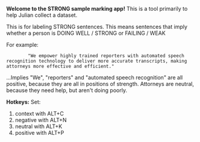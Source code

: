 **Welcome to the STRONG sample marking app!**
This is a tool primarily to help Julian collect a dataset.

This is for labeling STRONG sentences. This means sentences that imply whether a person is DOING WELL / STRONG  or FAILING / WEAK
       
       
For example:

            "We empower highly trained reporters with automated speech recognition technology to deliver more accurate transcripts, making attorneys more effective and efficient."

...Implies "We", "reporters" and "automated speech recognition" are all positive, because they are all in positions of strength. Attorneys are neutral, because they need help, but aren't doing poorly.
      
        
**Hotkeys:**
Set:
1. context with ALT+C
2. negative with ALT+N
3. neutral with ALT+K
4. positive with ALT+P
         

